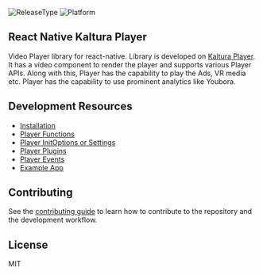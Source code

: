 ![ReleaseType](https://img.shields.io/badge/Release%20Type-Alpha-blue)
![Platform](https://img.shields.io/badge/Platform-React--Native%20Video%20Player-green)


## React Native Kaltura Player

Video Player library for react-native. Library is developed on [Kaltura Player](https://developer.kaltura.com/player/).
It has a video component to render the player and supports various Player APIs.
Along with this, Player has the capability to play the Ads, VR media etc. Player has the capability to use prominent analytics
like Youbora.

## Development Resources

- [Installation](./docs/installation.md)
- [Player Functions](./docs/player-functions.md)
- [Player InitOptions or Settings](./docs/player-initoptions.md)
- [Player Plugins](./docs/player-plugins.md)
- [Player Events](./docs/player-events.md)
- [Example App](./docs/example-app.md)

## Contributing

See the [contributing guide](CONTRIBUTING.md) to learn how to contribute to the repository and the development workflow.

## License

MIT
